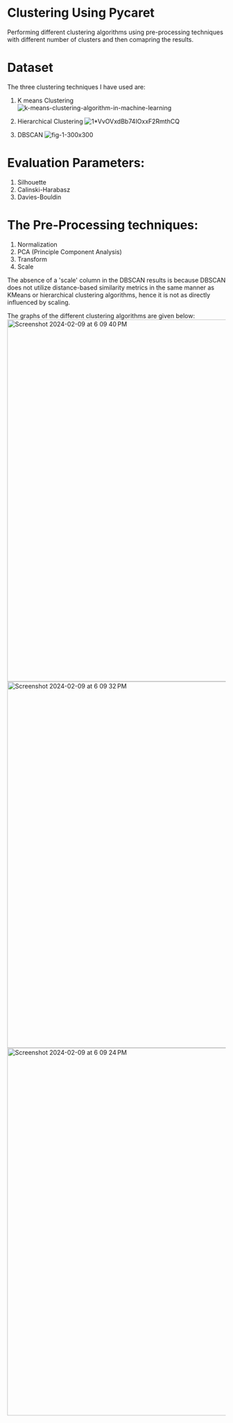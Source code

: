 # Clustering Using Pycaret
Performing different clustering algorithms using pre-processing techniques with different number of clusters and then comapring the results.


# Dataset

The three clustering techniques I have used are:
1. K means Clustering
   ![k-means-clustering-algorithm-in-machine-learning](https://github.com/akshita79/clustering_using_pycaret/assets/92212914/916c44c3-a6dc-43c3-9331-46c2e55d6af3)

3. Hierarchical Clustering
   ![1*VvOVxdBb74IOxxF2RmthCQ](https://github.com/akshita79/clustering_using_pycaret/assets/92212914/11bd976a-029f-4663-9a45-132c50ffebc2)

4. DBSCAN
   ![fig-1-300x300](https://github.com/akshita79/clustering_using_pycaret/assets/92212914/753f2918-0255-418f-b22e-1a65cec93a23)


# Evaluation Parameters:
1. Silhouette
2. Calinski-Harabasz
3. Davies-Bouldin

# The Pre-Processing techniques:
1. Normalization
2. PCA (Principle Component Analysis)
3. Transform
4. Scale

The absence of a 'scale' column in the DBSCAN results is because DBSCAN does not utilize distance-based similarity metrics in the same manner as KMeans or hierarchical clustering algorithms, hence it is not as directly influenced by scaling.

The graphs of the different clustering algorithms are given below:
<img width="832" alt="Screenshot 2024-02-09 at 6 09 40 PM" src="https://github.com/gandhi25samar/Clustering-Assignment-102103145/assets/95834377/08cbdbe4-6669-4fd4-b8e8-e7f1f6dfd586">
<img width="842" alt="Screenshot 2024-02-09 at 6 09 32 PM" src="https://github.com/gandhi25samar/Clustering-Assignment-102103145/assets/95834377/05ad2829-6cc6-4b27-8b9a-fc5d896311fb">
<img width="845" alt="Screenshot 2024-02-09 at 6 09 24 PM" src="https://github.com/gandhi25samar/Clustering-Assignment-102103145/assets/95834377/ca2e27f0-23a2-40ad-b969-3e95fe4b7f3c">



